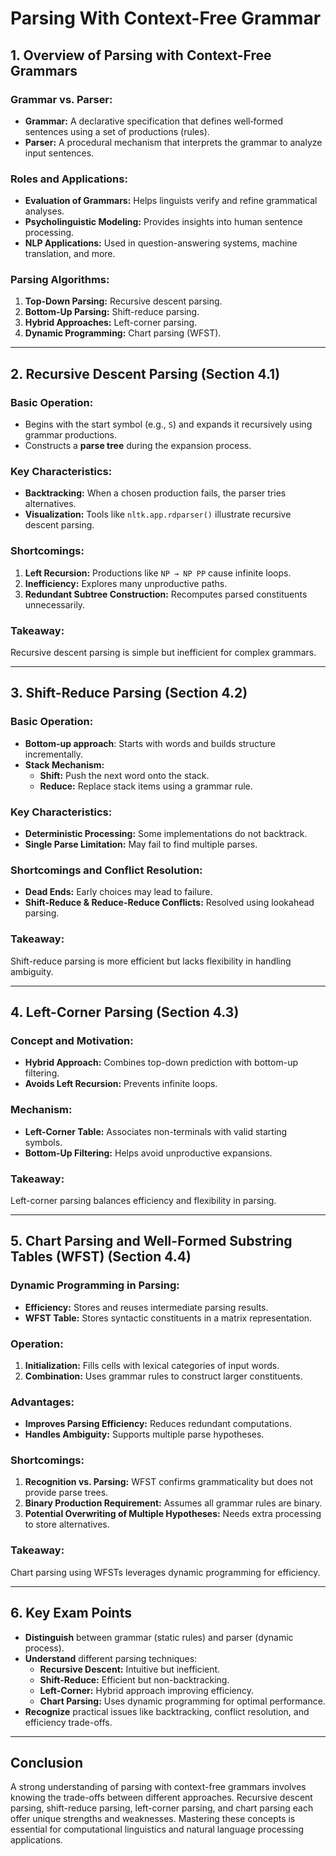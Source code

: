 # Parsing With Context-Free Grammar

## 1. Overview of Parsing with Context-Free Grammars

### Grammar vs. Parser:
- **Grammar:** A declarative specification that defines well‐formed sentences using a set of productions (rules).
- **Parser:** A procedural mechanism that interprets the grammar to analyze input sentences.

### Roles and Applications:
- **Evaluation of Grammars:** Helps linguists verify and refine grammatical analyses.
- **Psycholinguistic Modeling:** Provides insights into human sentence processing.
- **NLP Applications:** Used in question-answering systems, machine translation, and more.

### Parsing Algorithms:
1. **Top-Down Parsing:** Recursive descent parsing.
2. **Bottom-Up Parsing:** Shift-reduce parsing.
3. **Hybrid Approaches:** Left-corner parsing.
4. **Dynamic Programming:** Chart parsing (WFST).

---

## 2. Recursive Descent Parsing (Section 4.1)

### Basic Operation:
- Begins with the start symbol (e.g., `S`) and expands it recursively using grammar productions.
- Constructs a **parse tree** during the expansion process.

### Key Characteristics:
- **Backtracking:** When a chosen production fails, the parser tries alternatives.
- **Visualization:** Tools like `nltk.app.rdparser()` illustrate recursive descent parsing.

### Shortcomings:
1. **Left Recursion:** Productions like `NP → NP PP` cause infinite loops.
2. **Inefficiency:** Explores many unproductive paths.
3. **Redundant Subtree Construction:** Recomputes parsed constituents unnecessarily.

### Takeaway:
Recursive descent parsing is simple but inefficient for complex grammars.

---

## 3. Shift-Reduce Parsing (Section 4.2)

### Basic Operation:
- **Bottom-up approach**: Starts with words and builds structure incrementally.
- **Stack Mechanism:**
  - **Shift:** Push the next word onto the stack.
  - **Reduce:** Replace stack items using a grammar rule.

### Key Characteristics:
- **Deterministic Processing:** Some implementations do not backtrack.
- **Single Parse Limitation:** May fail to find multiple parses.

### Shortcomings and Conflict Resolution:
- **Dead Ends:** Early choices may lead to failure.
- **Shift-Reduce & Reduce-Reduce Conflicts:** Resolved using lookahead parsing.

### Takeaway:
Shift-reduce parsing is more efficient but lacks flexibility in handling ambiguity.

---

## 4. Left-Corner Parsing (Section 4.3)

### Concept and Motivation:
- **Hybrid Approach:** Combines top-down prediction with bottom-up filtering.
- **Avoids Left Recursion:** Prevents infinite loops.

### Mechanism:
- **Left-Corner Table:** Associates non-terminals with valid starting symbols.
- **Bottom-Up Filtering:** Helps avoid unproductive expansions.

### Takeaway:
Left-corner parsing balances efficiency and flexibility in parsing.

---

## 5. Chart Parsing and Well-Formed Substring Tables (WFST) (Section 4.4)

### Dynamic Programming in Parsing:
- **Efficiency:** Stores and reuses intermediate parsing results.
- **WFST Table:** Stores syntactic constituents in a matrix representation.

### Operation:
1. **Initialization:** Fills cells with lexical categories of input words.
2. **Combination:** Uses grammar rules to construct larger constituents.

### Advantages:
- **Improves Parsing Efficiency:** Reduces redundant computations.
- **Handles Ambiguity:** Supports multiple parse hypotheses.

### Shortcomings:
1. **Recognition vs. Parsing:** WFST confirms grammaticality but does not provide parse trees.
2. **Binary Production Requirement:** Assumes all grammar rules are binary.
3. **Potential Overwriting of Multiple Hypotheses:** Needs extra processing to store alternatives.

### Takeaway:
Chart parsing using WFSTs leverages dynamic programming for efficiency.

---

## 6. Key Exam Points

- **Distinguish** between grammar (static rules) and parser (dynamic process).
- **Understand** different parsing techniques:
  - **Recursive Descent:** Intuitive but inefficient.
  - **Shift-Reduce:** Efficient but non-backtracking.
  - **Left-Corner:** Hybrid approach improving efficiency.
  - **Chart Parsing:** Uses dynamic programming for optimal performance.
- **Recognize** practical issues like backtracking, conflict resolution, and efficiency trade-offs.

---

## Conclusion

A strong understanding of parsing with context-free grammars involves knowing the trade-offs between different approaches. Recursive descent parsing, shift-reduce parsing, left-corner parsing, and chart parsing each offer unique strengths and weaknesses. Mastering these concepts is essential for computational linguistics and natural language processing applications.